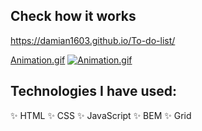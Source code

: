 
## Check how it works
https://damian1603.github.io/To-do-list/

[Animation.gif](https://postimg.cc/Sjd8XrZv)
[![Animation.gif](https://i.postimg.cc/MK2YF31q/Animation.gif)](https://postimg.cc/Sjd8XrZv)

## Technologies I have used:

✨ HTML
✨ CSS 
✨ JavaScript
✨ BEM
✨ Grid
